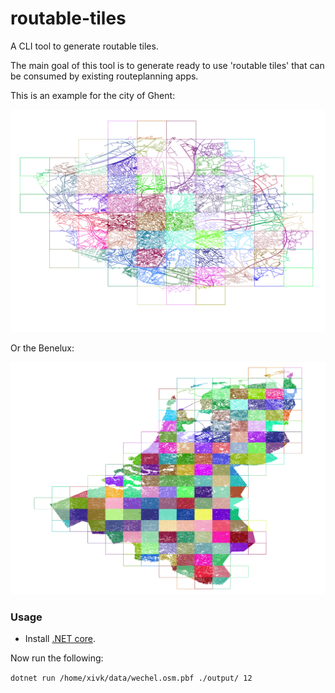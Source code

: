 # routable-tiles

A CLI tool to generate routable tiles.

The main goal of this tool is to generate ready to use 'routable tiles' that can be consumed by existing routeplanning apps.

This is an example for the city of Ghent:

![Image of tiles for ghent](gent.png)

Or the Benelux:

![Image of tiles for ghent](benelux.png)

### Usage

- Install [.NET core](https://www.microsoft.com/net/download/core).

Now run the following:

```dotnet run /home/xivk/data/wechel.osm.pbf ./output/ 12```
